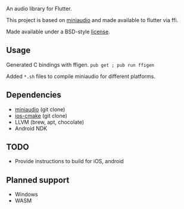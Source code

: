 An audio library for Flutter.

This project is based on [miniaudio](https://github.com/mackron/miniaudio) and
made available to flutter via ffi.

Made available under a BSD-style
[license](https://github.com/dart-lang/stagehand/blob/master/LICENSE).

## Usage

Generated C bindings with ffigen. `pub get ; pub run ffigen`

Added `*.sh` files to compile miniaudio for different platforms.

## Dependencies
* [miniaudio](https://github.com/mackron/miniaudio) (git clone)
* [ios-cmake](https://github.com/leetal/ios-cmake) (git clone)
* LLVM (brew, apt, chocolate)
* Android NDK

## TODO
* Provide instructions to build for iOS, android

## Planned support
* Windows
* WASM

